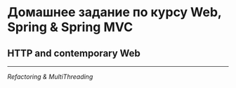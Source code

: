 # Домашнее задание по курсу Web, Spring & Spring MVC
## HTTP and contemporary Web
***
*Refactoring & MultiThreading* 